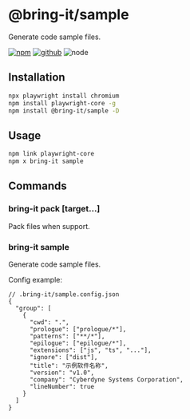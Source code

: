 # @bring-it/sample

Generate code sample files.

[![npm][npm-badge]][npm-url]
[![github][github-badge]][github-url]
![node][node-badge]

[npm-url]: https://www.npmjs.com/package/@bring-it/sample
[npm-badge]: https://img.shields.io/npm/v/@bring-it/sample.svg?style=flat-square&logo=npm
[github-url]: https://github.com/airkro/bring-it/tree/master/packages/sample
[github-badge]: https://img.shields.io/npm/l/@bring-it/sample.svg?style=flat-square&colorB=blue&logo=github
[node-badge]: https://img.shields.io/node/v/@bring-it/sample.svg?style=flat-square&colorB=green&logo=node.js

## Installation

```bash
npx playwright install chromium
npm install playwright-core -g
npm install @bring-it/sample -D
```

## Usage

```bash
npm link playwright-core
npm x bring-it sample
```

## Commands

### bring-it pack [target...]

Pack files when support.

### bring-it sample

Generate code sample files.

Config example:

```jsonc
// .bring-it/sample.config.json
{
  "group": [
    {
      "cwd": ".",
      "prologue": ["prologue/*"],
      "patterns": ["**/*"],
      "epilogue": ["epilogue/*"],
      "extensions": ["js", "ts", "..."],
      "ignore": ["dist"],
      "title": "示例软件名称",
      "version": "v1.0",
      "company": "Cyberdyne Systems Corporation",
      "lineNumber": true
    }
  ]
}
```
